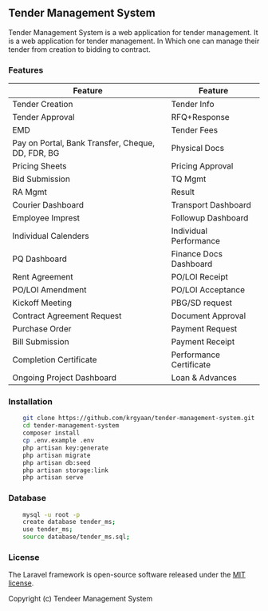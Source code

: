 ## Tender Management System

Tender Management System is a web application for tender management. It is a web application for tender management. In Which one can manage their tender from creation to bidding to contract.

### Features

| Feature | Feature |
| ------- | ------- |
| Tender Creation | Tender Info |
| Tender Approval | RFQ+Response |
| EMD | Tender Fees |
| Pay on Portal, Bank Transfer, Cheque, DD, FDR, BG | Physical Docs |
| Pricing Sheets | Pricing Approval |
| Bid Submission | TQ Mgmt |
| RA Mgmt | Result |
| Courier Dashboard | Transport Dashboard |
| Employee Imprest | Followup Dashboard |
| Individual Calenders | Individual Performance |
| PQ Dashboard | Finance Docs Dashboard |
| Rent Agreement | PO/LOI Receipt |
| PO/LOI Amendment | PO/LOI Acceptance |
| Kickoff Meeting | PBG/SD request |
| Contract Agreement Request | Document Approval |
| Purchase Order | Payment Request |
| Bill Submission | Payment Receipt |
| Completion Certificate | Performance Certificate |
| Ongoing Project Dashboard | Loan & Advances |

### Installation

```bash
    git clone https://github.com/krgyaan/tender-management-system.git
    cd tender-management-system
    composer install
    cp .env.example .env
    php artisan key:generate
    php artisan migrate
    php artisan db:seed
    php artisan storage:link
    php artisan serve
```

### Database

```bash
    mysql -u root -p
    create database tender_ms;
    use tender_ms;
    source database/tender_ms.sql;
```

### License

The Laravel framework is open-source software released under the [MIT license](https://opensource.org/licenses/MIT).

Copyright (c) Tendeer Management System
